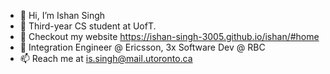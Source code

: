 - 👋 Hi, I’m Ishan Singh
- 🚀 Third-year CS student at UofT.
- 👀 Checkout my website https://ishan-singh-3005.github.io/ishan/#home
- 🌱 Integration Engineer @ Ericsson, 3x Software Dev @ RBC
- 📫 Reach me at is.singh@mail.utoronto.ca
